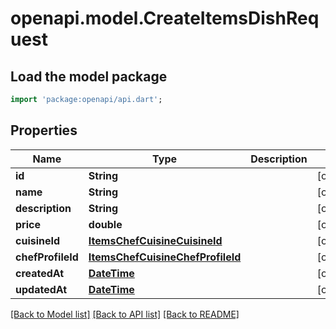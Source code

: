 # openapi.model.CreateItemsDishRequest

## Load the model package
```dart
import 'package:openapi/api.dart';
```

## Properties
Name | Type | Description | Notes
------------ | ------------- | ------------- | -------------
**id** | **String** |  | [optional] 
**name** | **String** |  | [optional] 
**description** | **String** |  | [optional] 
**price** | **double** |  | [optional] 
**cuisineId** | [**ItemsChefCuisineCuisineId**](ItemsChefCuisineCuisineId.md) |  | [optional] 
**chefProfileId** | [**ItemsChefCuisineChefProfileId**](ItemsChefCuisineChefProfileId.md) |  | [optional] 
**createdAt** | [**DateTime**](DateTime.md) |  | [optional] 
**updatedAt** | [**DateTime**](DateTime.md) |  | [optional] 

[[Back to Model list]](../README.md#documentation-for-models) [[Back to API list]](../README.md#documentation-for-api-endpoints) [[Back to README]](../README.md)


